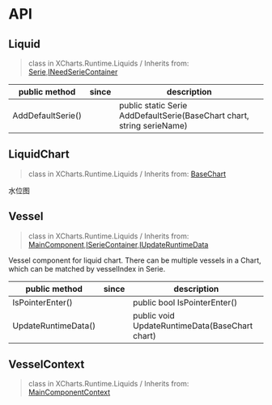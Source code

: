 # API

## Liquid

> class in XCharts.Runtime.Liquids / Inherits from: [Serie](https://xcharts-team.github.io/docs/api#serie),[INeedSerieContainer](https://xcharts-team.github.io/docs/api#ineedseriecontainer)


|public method|since|description|
|--|--|--|
|AddDefaultSerie()||public static Serie AddDefaultSerie(BaseChart chart, string serieName)|

## LiquidChart

> class in XCharts.Runtime.Liquids / Inherits from: [BaseChart](https://xcharts-team.github.io/docs/api#basechart)

水位图

## Vessel

> class in XCharts.Runtime.Liquids / Inherits from: [MainComponent](https://xcharts-team.github.io/docs/api#maincomponent),[ISerieContainer](https://xcharts-team.github.io/docs/api#iseriecontainer),[IUpdateRuntimeData](https://xcharts-team.github.io/docs/api#iupdateruntimedata)

Vessel component for liquid chart. There can be multiple vessels in a Chart, which can be matched by vesselIndex in Serie.

|public method|since|description|
|--|--|--|
|IsPointerEnter()||public bool IsPointerEnter()|
|UpdateRuntimeData()||public void UpdateRuntimeData(BaseChart chart)|

## VesselContext

> class in XCharts.Runtime.Liquids / Inherits from: [MainComponentContext](https://xcharts-team.github.io/docs/api#maincomponentcontext)


